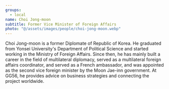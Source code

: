 ```yaml
---
groups:
  - local
name: Choi Jong-moon
subtitle: Former Vice Minister of Foreign Affairs
photo: "@/assets/images/people/choi-jong-moon.webp"
---
```


Choi Jong-moon is a former Diplomate of Republic of Korea. He graduated from Yonsei University's Department of Political Science and started working in the Ministry of Foreign Affairs. Since then, he has mainly built a career in the field of multilateral diplomacy, served as a multilateral foreign affairs coordinator, and served as a French ambassador, and was appointed as the second vice foreign minister by the Moon Jae-inn government. At GG56, he provides advice on business strategies and connecting the project worldwide.
